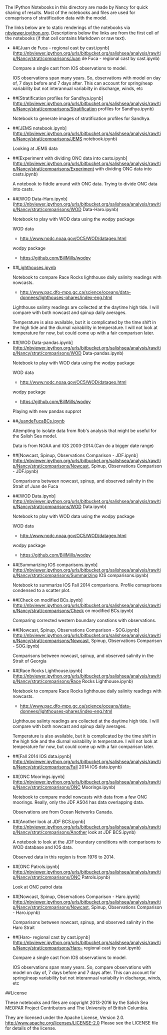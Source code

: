 The IPython Notebooks in this directory are made by Nancy for
quick sharing of results. Most of the notebooks and files are used for
comaprisons of stratification data with the model.

The links below are to static renderings of the notebooks via
[nbviewer.ipython.org](http://nbviewer.ipython.org/).
Descriptions below the links are from the first cell of the notebooks
(if that cell contains Markdown or raw text).

* ##[Juan de Fuca - regional cast by cast.ipynb](http://nbviewer.ipython.org/urls/bitbucket.org/salishsea/analysis/raw/tip/Nancy/strat/comparisons/Juan de Fuca - regional cast by cast.ipynb)  
    
    Compare a single cast from IOS observations to model.  
      
    IOS observations span many years. So, cbservations with model on day of, 7 days before and 7 days after. This can account for spring/neap variability but not interannual variabilty in discharge, winds, etc  

* ##[Stratification profiles for Sandhya.ipynb](http://nbviewer.ipython.org/urls/bitbucket.org/salishsea/analysis/raw/tip/Nancy/strat/comparisons/Stratification profiles for Sandhya.ipynb)  
    
    Notebook to generate images of stratification profiles for Sandhya.  

* ##[JEMS notebook.ipynb](http://nbviewer.ipython.org/urls/bitbucket.org/salishsea/analysis/raw/tip/Nancy/strat/comparisons/JEMS notebook.ipynb)  
    
    Looking at JEMS data  

* ##[Experiment with dividing ONC data into casts.ipynb](http://nbviewer.ipython.org/urls/bitbucket.org/salishsea/analysis/raw/tip/Nancy/strat/comparisons/Experiment with dividing ONC data into casts.ipynb)  
    
    A notebook to fiddle around with ONC data. Trying to divide ONC data into casts.  

* ##[WOD Data-Haro.ipynb](http://nbviewer.ipython.org/urls/bitbucket.org/salishsea/analysis/raw/tip/Nancy/strat/comparisons/WOD Data-Haro.ipynb)  
    
    Notebook to play with WOD data using the wodpy package  
      
    WOD data  
    * http://www.nodc.noaa.gov/OC5/WOD/datageo.html  
      
    wodpy package  
    * https://github.com/BillMills/wodpy  
      


* ##[Lighthouses.ipynb](http://nbviewer.ipython.org/urls/bitbucket.org/salishsea/analysis/raw/tip/Nancy/strat/comparisons/Lighthouses.ipynb)  
    
    Notebook to compare Race Rocks lighthouse daily salinity readings with nowcasts.  
    * http://www.pac.dfo-mpo.gc.ca/science/oceans/data-donnees/lighthouses-phares/index-eng.html  
      
      
    Lighthouse salinty readings are collected at the daytime high tide. I will compare with both nowcast and spinup daily averages.  
      
    Temperature is also available, but it is complicated by the time shift in the high tide and the diurnal vairability in temperature. I will not look at temperature for now, but could come up with a fair comparison later.  

* ##[WOD Data-pandas.ipynb](http://nbviewer.ipython.org/urls/bitbucket.org/salishsea/analysis/raw/tip/Nancy/strat/comparisons/WOD Data-pandas.ipynb)  
    
    Notebook to play with WOD data using the wodpy package  
      
    WOD data  
    * http://www.nodc.noaa.gov/OC5/WOD/datageo.html  
      
    wodpy package  
    * https://github.com/BillMills/wodpy  
      
    Playing with new pandas supprot  

* ##[JuandeFucaBCs.ipynb](http://nbviewer.ipython.org/urls/bitbucket.org/salishsea/analysis/raw/tip/Nancy/strat/comparisons/JuandeFucaBCs.ipynb)  
    
    Attempting to isolate data from Rob's analysis that might be useful for the Salish Sea model.  
      
    Data is from NOAA and IOS 2003-2014.(Can do a bigger date range)  

* ##[Nowcast, Spinup, Observations Comparison - JDF.ipynb](http://nbviewer.ipython.org/urls/bitbucket.org/salishsea/analysis/raw/tip/Nancy/strat/comparisons/Nowcast, Spinup, Observations Comparison - JDF.ipynb)  
    
    Comparisons between nowcast, spinup, and observed salinity in the Strait of Juan de Fuca  

* ##[WOD Data.ipynb](http://nbviewer.ipython.org/urls/bitbucket.org/salishsea/analysis/raw/tip/Nancy/strat/comparisons/WOD Data.ipynb)  
    
    Notebook to play with WOD data using the wodpy package  
      
    WOD data  
    * http://www.nodc.noaa.gov/OC5/WOD/datageo.html  
      
    wodpy package  
    * https://github.com/BillMills/wodpy  
      


* ##[Summarizing IOS comparisons.ipynb](http://nbviewer.ipython.org/urls/bitbucket.org/salishsea/analysis/raw/tip/Nancy/strat/comparisons/Summarizing IOS comparisons.ipynb)  
    
    Notebook to summarize IOS Fall 2014 comparisons. Profile comaprisons condensed to a scatter plot.  

* ##[Check on modified BCs.ipynb](http://nbviewer.ipython.org/urls/bitbucket.org/salishsea/analysis/raw/tip/Nancy/strat/comparisons/Check on modified BCs.ipynb)  
    
    Comparing corrected western boundary constions with observations.  

* ##[Nowcast, Spinup, Observations Comparison - SOG.ipynb](http://nbviewer.ipython.org/urls/bitbucket.org/salishsea/analysis/raw/tip/Nancy/strat/comparisons/Nowcast, Spinup, Observations Comparison - SOG.ipynb)  
    
    Comparisons between nowcast, spinup, and observed salinity in the Strait of Georgia  

* ##[Race Rocks Lighthouse.ipynb](http://nbviewer.ipython.org/urls/bitbucket.org/salishsea/analysis/raw/tip/Nancy/strat/comparisons/Race Rocks Lighthouse.ipynb)  
    
    Notebook to compare Race Rocks lighthouse daily salinity readings with nowcasts.  
    * http://www.pac.dfo-mpo.gc.ca/science/oceans/data-donnees/lighthouses-phares/index-eng.html  
      
      
    Lighthouse salinty readings are collected at the daytime high tide. I will compare with both nowcast and spinup daily averages.  
      
    Temperature is also available, but it is complicated by the time shift in the high tide and the diurnal vairability in temperature. I will not look at temperature for now, but could come up with a fair comparison later.  

* ##[Fall 2014 IOS data.ipynb](http://nbviewer.ipython.org/urls/bitbucket.org/salishsea/analysis/raw/tip/Nancy/strat/comparisons/Fall 2014 IOS data.ipynb)  
    
* ##[ONC Moorings.ipynb](http://nbviewer.ipython.org/urls/bitbucket.org/salishsea/analysis/raw/tip/Nancy/strat/comparisons/ONC Moorings.ipynb)  
    
    Notebook to compare model nowcasts with data from a few ONC moorings. Really, only the JDF AS04 has data overlapping data.  
      
    Observations are from Ocean Networks Canada.  

* ##[Another look at JDF BCS.ipynb](http://nbviewer.ipython.org/urls/bitbucket.org/salishsea/analysis/raw/tip/Nancy/strat/comparisons/Another look at JDF BCS.ipynb)  
    
    A notebook to look at the JDF boundary conditions with comparisons to WOD database and IOS data.  
      
    Observed data in this region is from 1976 to 2014.  

* ##[ONC Patrols.ipynb](http://nbviewer.ipython.org/urls/bitbucket.org/salishsea/analysis/raw/tip/Nancy/strat/comparisons/ONC Patrols.ipynb)  
    
    Look at ONC patrol data  

* ##[Nowcast, Spinup, Observations Comparison - Haro.ipynb](http://nbviewer.ipython.org/urls/bitbucket.org/salishsea/analysis/raw/tip/Nancy/strat/comparisons/Nowcast, Spinup, Observations Comparison - Haro.ipynb)  
    
    Comparisons between nowcast, spinup, and observed salinity in the Haro Strait  

* ##[Haro- regional cast by cast.ipynb](http://nbviewer.ipython.org/urls/bitbucket.org/salishsea/analysis/raw/tip/Nancy/strat/comparisons/Haro- regional cast by cast.ipynb)  
    
    Compare a single cast from IOS observations to model.  
      
    IOS observations span many years. So, compare observations with model on day of, 7 days before and 7 days after. This can account for spring/neap variability but not interannual variabilty in discharge, winds, etc  


##License

These notebooks and files are copyright 2013-2016
by the Salish Sea MEOPAR Project Contributors
and The University of British Columbia.

They are licensed under the Apache License, Version 2.0.
http://www.apache.org/licenses/LICENSE-2.0
Please see the LICENSE file for details of the license.
